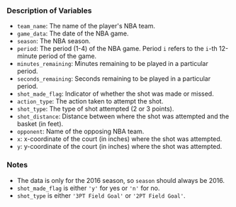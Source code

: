 ### Description of Variables

* `team_name`: The name of the player's NBA team.
* `game_data`: The date of the NBA game. 
* `season`: The NBA season.
* `period`: The period (1-4) of the NBA game. Period `i` refers to the `i`-th 12-minute period of the game.
* `minutes_remaining`: Minutes remaining to be played in a particular period.
* `seconds_remaining`: Seconds remaining to be played in a particular period.
* `shot_made_flag`: Indicator of whether the shot was made or missed.
* `action_type`: The action taken to attempt the shot.
* `shot_type`: The type of shot attempted (2 or 3 points).
* `shot_distance`: Distance between where the shot was attempted and the basket (in feet).
* `opponent`: Name of the opposing NBA team.
* `x`: x-coordinate of the court (in inches) where the shot was attempted.
* `y`: y-coordinate of the court (in inches) where the shot was attempted.

### Notes

* The data is only for the 2016 season, so `season` should always be 2016.
* `shot_made_flag` is either `'y'` for yes or `'n'` for no.
* `shot_type` is either `'3PT Field Goal'` or `'2PT Field Goal'`.